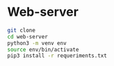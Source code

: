 # Web-server

```sh
git clone
cd web-server
python3 -m venv env
source env/bin/activate
pip3 install -r requeriments.txt
```


